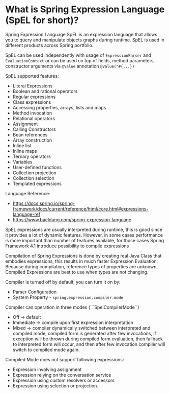 # What is Spring Expression Language (SpEL for short)?
Spring Expression Language SpEL is an expression language that allows you to query and manipulate objects graphs
during runtime. SpEL is used in different products across Spring portfolio.

SpEL can be used independently with usage of ```ExpressionParser``` and ```EvaluationContext```
or can be used on top of fields, method parameters, constructor arguments via ```@Value``` annotation ```@Value("#{...})```

SpEL supported features:
- Literal Expressions
- Boolean and rational operators
- Regular expressions
- Class expressions
- Accessing properties, arrays, lists and maps
- Method invocation
- Relational operators
- Assignment
- Calling Constructors
- Bean references
- Array construction
- Inline list
- Inline maps
- Ternary operators
- Variables
- User-defined functions
- Collection projection
- Collection selection
- Templated expressions

Language Reference:
- https://docs.spring.io/spring-framework/docs/current/reference/html/core.html#expressions-language-ref
- https://www.baeldung.com/spring-expression-language

SpEL expressions are usually interpreted during runtime, this is good since it provides a lot of dynamic features. 
However, in some cases performance is more important than number of features available, for those cases Spring Framework
4.1 introduce possibility to compile expressions

Compilation of Spring Expressions is done by creating real Java Class that embodies expressions, this results in much faster
Expression Evaluation. Because during compilation, reference types of properties are unknown, Compiled Expressions are best 
to use when types are not changing.

Compiler is turned off by default, you can turn it on by:
- Parser Configuration
- System Property - ```spring.expression.compiler.mode```

Compiler can operation in three modes (```SpelCompilerMode``)
- Off -> default
- Immediate -> compile upon first expression interpretation
- Mixed -> compiler dynamically switched between interpreted and compiled mode, compiled form is generated after few 
  invocations, if exception will be thrown during compiled form evaluation, then fallback to interpreted form will occur, 
  and then after few invocation compiler will switch to compiled mode again.

Compiled Mode does not support following expressions:
- Expression involving assignment
- Expression relying on the conversation service
- Expression using custom resolvers or accessors
- Expression using selection or projection.
